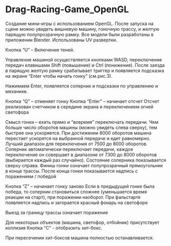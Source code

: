 # Drag-Racing-Game_OpenGL

Создание мини-игры с использованием OpenGL. После запуска на сцене можно увидеть вишневую машину, гоночную трассу, и желтую парящую полупрозрачную рамку. Все модели были разработаны в приложении Blender. Использованы UV развертки. 
 
Кнопка “U” – Включение теней.

Управление машиной осуществляется кнопками WASD, переключение передач клавишами Shift (повышение) и Ctrl (понижение). После заезда в парящую желтую рамку срабатывает триггер и появляется подсказка на экране “Enter чтобы начать гонку” (см.рис.3).
 
Нажимаем Enter, появляется соперник и подсказки по управлению и механике.

Кнопка “Q” – отменяет гонку
Кнопка “Enter” – начинает отсчет
Отсчет реализован счетчиком в середине экрана и переключением огней светофора
 
Смысл гонки – ехать прямо и “вовремя” переключать передачи. Чем больше число оборотов машины (можно увидеть слева сверху), тем быстрее она ускоряется. При достижении 8000 оборотов машина перестает ускорятся на выбранной передаче и едет равномерно. Лучший диапазон для переключения от 7500 до 8000 оборотов. Соперник автоматически переключает передачи, каждое переключение он совершает в диапазоне от 7300 до 8000 оборотов (выбирается каждый раз случайно). Состояние соперника показывается сверху справа. Финиш гонки означает полупрозрачный прямоугольник в конце трассы. После конца гонки показывается надпись с поражением / победой

Кнопка “Z” – начинает гонку заново
Если в предыдущей гонке была победа, то соперник становиться сложнее (уменьшается время реакции на старт), при поражении наоборот.
При фальстарте появляется надпись и загорается красный фонарь на светофоре

Выезд за границу трассы означает поражение

Для некоторых объектов (машина, светофор, отбойник) присутствует коллизия
Кнопка “C” - отобразить хит-бокс.

При пересечении хит-боксов машина полностью останавливается.
